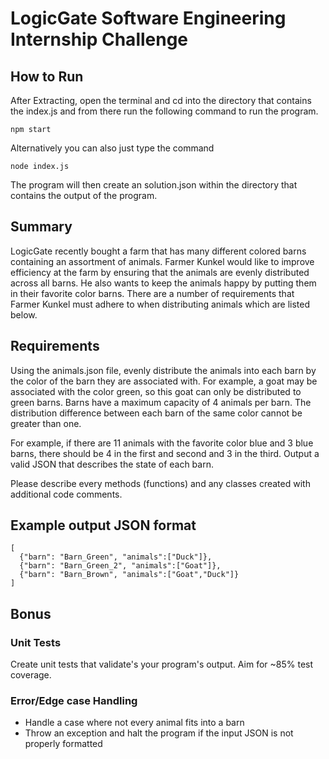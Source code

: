 # LogicGate Software Engineering Internship Challenge

## How to Run 
After Extracting, open the terminal and cd into the directory that contains the index.js and
from there run the following command to run the program. 

``` 
npm start

```

Alternatively you can also just type the command 

```
node index.js 

````
The program will then create an solution.json within the directory that contains the output of the program.

## Summary

LogicGate recently bought a farm that has many different colored barns containing an assortment of animals. Farmer Kunkel would like to improve efficiency at the farm by ensuring that the animals are evenly distributed across all barns. He also wants to keep the animals happy by putting them in their favorite color barns. There are a number of requirements that Farmer Kunkel must adhere to when distributing animals which are listed below.

## Requirements

Using the animals.json file, evenly distribute the animals into each barn by the color of the barn they are associated with. For example, a goat may be associated with the color green, so this goat can only be distributed to green barns.  Barns have a maximum capacity of 4 animals per barn.  The distribution difference between each barn of the same color cannot be greater than one.   

For example, if there are 11 animals with the favorite color blue and 3 blue barns, there should be 4 in the first and second and 3 in the third. Output a valid JSON that describes the state of each barn.

Please describe every methods (functions) and any classes created with additional code comments.


## Example output JSON format

    [
      {"barn": "Barn_Green", "animals":["Duck"]},
      {"barn": "Barn_Green_2", "animals":["Goat"]},
      {"barn": "Barn_Brown", "animals":["Goat","Duck"]}
    ]

## Bonus

### Unit Tests

Create unit tests that validate's your program's output. Aim for ~85% test coverage.

### Error/Edge case Handling

* Handle a case where not every animal fits into a barn
* Throw an exception and halt the program if the input JSON is not properly formatted
